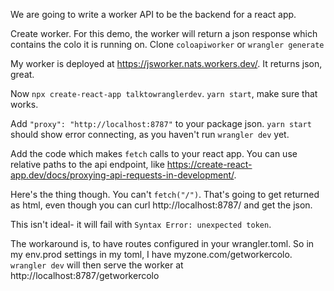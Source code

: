 We are going to write a worker API to be the backend for a react app.

Create worker. For this demo, the worker will return a json response which contains the colo it is running on. Clone `coloapiworker`
or `wrangler generate`

My worker is deployed at https://jsworker.nats.workers.dev/. It returns json, great. 

Now `npx create-react-app talktowranglerdev`. `yarn start`, make sure that works. 

Add `"proxy": "http://localhost:8787"` to your package json. `yarn start` should show error connecting, as you haven't run `wrangler dev`
yet. 

Add the code which makes `fetch` calls to your react app. You can use relative paths to the api endpoint, like https://create-react-app.dev/docs/proxying-api-requests-in-development/.

Here's the thing though. You can't `fetch("/")`. That's going to get returned as html, even though you can curl http://localhost:8787/ and get the json.

This isn't ideal- it will fail with `Syntax Error: unexpected token`. 

The workaround is, to have routes configured in your wrangler.toml. So in my env.prod settings in my toml, I have myzone.com/getworkercolo.
`wrangler dev` will then serve the worker at http://localhost:8787/getworkercolo